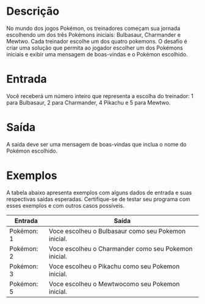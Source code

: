 # Descrição
No mundo dos jogos Pokémon, os treinadores começam sua jornada escolhendo um dos três Pokémons iniciais: Bulbasaur, Charmander e Mewtwo. Cada treinador escolhe um dos quatro pokemons. O desafio é criar uma solução que permita ao jogador escolher um dos Pokémons iniciais e exibir uma mensagem de boas-vindas e o Pokémon escolhido.

# Entrada
Você receberá um número inteiro que representa a escolha do treinador: 1 para Bulbasaur, 2 para Charmander, 4 Pikachu e 5 para Mewtwo.

# Saída
A saída deve ser uma mensagem de boas-vindas que inclua o nome do Pokémon escolhido.

# Exemplos
A tabela abaixo apresenta exemplos com alguns dados de entrada e suas respectivas saídas esperadas. Certifique-se de testar seu programa com esses exemplos e com outros casos possíveis.

Entrada   | Saída
--------- | ------
Pokémon: 1 | Voce escolheu o Bulbasaur como seu Pokemon inicial.
Pokémon: 2 | Voce escolheu o Charmander como seu Pokemon inicial.
Pokémon:  3 | Voce escolheu o Pikachu como seu Pokemon inicial.
Pokémon: 5 | Voce escolheu o Mewtwocomo seu Pokemon inicial.   


	
	
	

